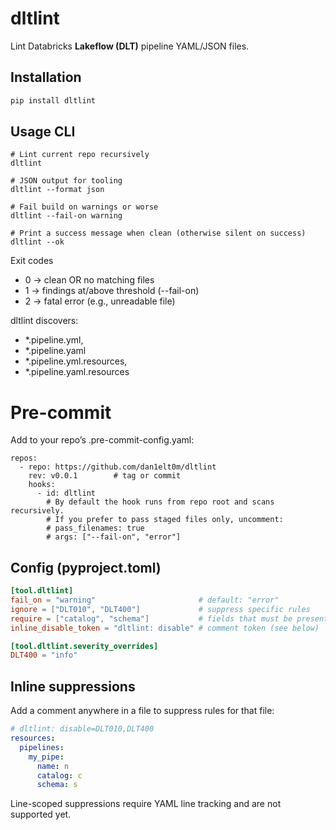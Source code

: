 # dltlint

Lint Databricks **Lakeflow (DLT)** pipeline YAML/JSON files.

## Installation

```bash
pip install dltlint
```

## Usage CLI
```shell
# Lint current repo recursively
dltlint 

# JSON output for tooling
dltlint --format json 

# Fail build on warnings or worse
dltlint --fail-on warning 

# Print a success message when clean (otherwise silent on success)
dltlint --ok 
```

Exit codes
- 0 → clean OR no matching files
- 1 → findings at/above threshold (--fail-on)
- 2 → fatal error (e.g., unreadable file)

dltlint discovers:
- *.pipeline.yml,
- *.pipeline.yaml
- *.pipeline.yml.resources,
- *.pipeline.yaml.resources

# Pre-commit
Add to your repo’s .pre-commit-config.yaml:
```
repos:
  - repo: https://github.com/dan1elt0m/dltlint
    rev: v0.0.1        # tag or commit
    hooks:
      - id: dltlint
        # By default the hook runs from repo root and scans recursively.
        # If you prefer to pass staged files only, uncomment:
        # pass_filenames: true
        # args: ["--fail-on", "error"]
```

## Config (pyproject.toml)

```toml
[tool.dltlint]
fail_on = "warning"                       # default: "error"
ignore = ["DLT010", "DLT400"]             # suppress specific rules
require = ["catalog", "schema"]           # fields that must be present
inline_disable_token = "dltlint: disable" # comment token (see below)

[tool.dltlint.severity_overrides]
DLT400 = "info"
```

## Inline suppressions
Add a comment anywhere in a file to suppress rules for that file:
```yaml
# dltlint: disable=DLT010,DLT400
resources:
  pipelines:
    my_pipe:
      name: n
      catalog: c
      schema: s
```

Line-scoped suppressions require YAML line tracking and are not supported yet.
